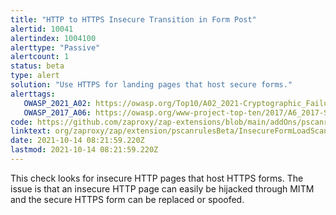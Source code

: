 ```yaml
---
title: "HTTP to HTTPS Insecure Transition in Form Post"
alertid: 10041
alertindex: 1004100
alerttype: "Passive"
alertcount: 1
status: beta
type: alert
solution: "Use HTTPS for landing pages that host secure forms."
alerttags: 
   OWASP_2021_A02: https://owasp.org/Top10/A02_2021-Cryptographic_Failures/
   OWASP_2017_A06: https://owasp.org/www-project-top-ten/2017/A6_2017-Security_Misconfiguration.html
code: https://github.com/zaproxy/zap-extensions/blob/main/addOns/pscanrulesBeta/src/main/java/org/zaproxy/zap/extension/pscanrulesBeta/InsecureFormLoadScanRule.java
linktext: org/zaproxy/zap/extension/pscanrulesBeta/InsecureFormLoadScanRule.java
date: 2021-10-14 08:21:59.220Z
lastmod: 2021-10-14 08:21:59.220Z
---
```

This check looks for insecure HTTP pages that host HTTPS forms. The issue is that an insecure HTTP page can easily be hijacked through MITM and the secure HTTPS form can be replaced or spoofed.

